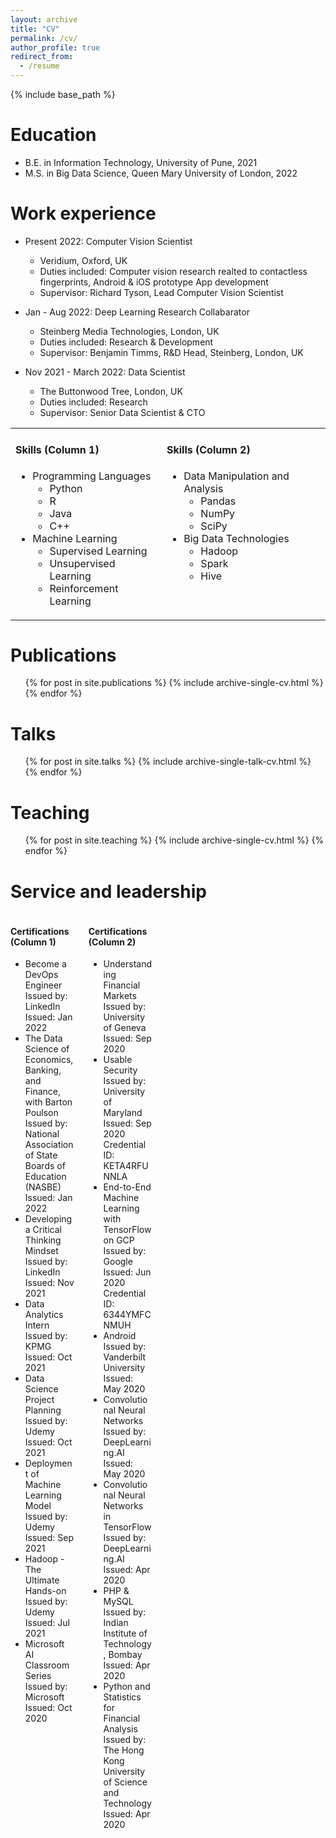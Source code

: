 ```yaml
---
layout: archive
title: "CV"
permalink: /cv/
author_profile: true
redirect_from:
  - /resume
---
```


{% include base_path %}

Education
======
* B.E. in Information Technology, University of Pune, 2021
* M.S. in Big Data Science, Queen Mary University of London, 2022

Work experience
======
* Present 2022: Computer Vision Scientist
  * Veridium, Oxford, UK
  * Duties included: Computer vision research realted to contactless fingerprints, Android & iOS prototype App development
  * Supervisor: Richard Tyson, Lead Computer Vision Scientist

* Jan - Aug 2022: Deep Learning Research Collabarator
  * Steinberg Media Technologies, London, UK
  * Duties included: Research & Development
  * Supervisor: Benjamin Timms, R&D Head, Steinberg, London, UK

* Nov 2021 - March 2022: Data Scientist
  * The Buttonwood Tree, London, UK
  * Duties included: Research
  * Supervisor: Senior Data Scientist & CTO 

  
<table>
<tr>
<td valign="top">

<h4>Skills (Column 1)</h4>

<ul>
  <li>Programming Languages
    <ul>
      <li>Python</li>
      <li>R</li>
      <li>Java</li>
      <li>C++</li>
    </ul>
  </li>
  <li>Machine Learning
    <ul>
      <li>Supervised Learning</li>
      <li>Unsupervised Learning</li>
      <li>Reinforcement Learning</li>
    </ul>
  </li>
  <!-- Add more items here -->
</ul>

</td>
<td valign="top">

<h4>Skills (Column 2)</h4>

<ul>
  <li>Data Manipulation and Analysis
    <ul>
      <li>Pandas</li>
      <li>NumPy</li>
      <li>SciPy</li>
    </ul>
  </li>
  <li>Big Data Technologies
    <ul>
      <li>Hadoop</li>
      <li>Spark</li>
      <li>Hive</li>
    </ul>
  </li>
  <!-- Add more items here -->
</ul>

</td>
</tr>
</table>



Publications
======
  <ul>{% for post in site.publications %}
    {% include archive-single-cv.html %}
  {% endfor %}</ul>
  
Talks
======
  <ul>{% for post in site.talks %}
    {% include archive-single-talk-cv.html %}
  {% endfor %}</ul>
  
Teaching
======
  <ul>{% for post in site.teaching %}
    {% include archive-single-cv.html %}
  {% endfor %}</ul>
  
Service and leadership
======
<div style="display: flex; justify-content: space-between;">

<div style="width: 45%;">

<div style="display: flex; justify-content: space-between;">

<div style="width: 45%;">

<h4>Certifications (Column 1)</h4>

<ul>
  <li>Become a DevOps Engineer<br>Issued by: LinkedIn<br>Issued: Jan 2022</li>
  <li>The Data Science of Economics, Banking, and Finance, with Barton Poulson<br>Issued by: National Association of State Boards of Education (NASBE)<br>Issued: Jan 2022</li>
  <li>Developing a Critical Thinking Mindset<br>Issued by: LinkedIn<br>Issued: Nov 2021</li>
  <li>Data Analytics Intern<br>Issued by: KPMG<br>Issued: Oct 2021</li>
  <li>Data Science Project Planning<br>Issued by: Udemy<br>Issued: Oct 2021</li>
  <li>Deployment of Machine Learning Model<br>Issued by: Udemy<br>Issued: Sep 2021</li>
  <li>Hadoop - The Ultimate Hands-on<br>Issued by: Udemy<br>Issued: Jul 2021</li>
  <li>Microsoft AI Classroom Series<br>Issued by: Microsoft<br>Issued: Oct 2020</li>
</ul>

</div>

<div style="width: 45%;">

<h4>Certifications (Column 2)</h4>

<ul>
  <li>Understanding Financial Markets<br>Issued by: University of Geneva<br>Issued: Sep 2020</li>
  <li>Usable Security<br>Issued by: University of Maryland<br>Issued: Sep 2020<br>Credential ID: KETA4RFUNNLA</li>
  <li>End-to-End Machine Learning with TensorFlow on GCP<br>Issued by: Google<br>Issued: Jun 2020<br>Credential ID: 6344YMFCNMUH</li>
  <li>Android<br>Issued by: Vanderbilt University<br>Issued: May 2020</li>
  <li>Convolutional Neural Networks<br>Issued by: DeepLearning.AI<br>Issued: May 2020</li>
  <li>Convolutional Neural Networks in TensorFlow<br>Issued by: DeepLearning.AI<br>Issued: Apr 2020</li>
  <li>PHP & MySQL<br>Issued by: Indian Institute of Technology, Bombay<br>Issued: Apr 2020</li>
  <li>Python and Statistics for Financial Analysis<br>Issued by: The Hong Kong University of Science and Technology<br>Issued: Apr 2020</li>
</ul>

</div>

</div>
